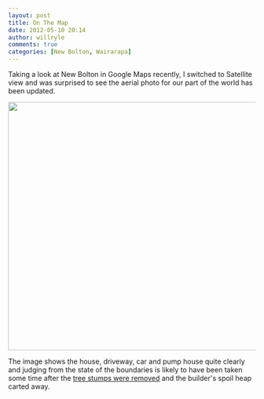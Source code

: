 ```yaml
---
layout: post
title: On The Map
date: 2012-05-10 20:14
author: willryle
comments: true
categories: [New Bolton, Wairarapa]
---
```

Taking a look at New Bolton in Google Maps recently, I switched to Satellite view and was surprised to see the aerial photo for our part of the world has been updated.

<!--more-->

<a href="http://willryle.files.wordpress.com/2012/05/newbolton-aerial.jpg"><img class="alignnone size-full wp-image-1088" title="New Bolton from the air" src="http://willryle.files.wordpress.com/2012/05/newbolton-aerial.jpg" alt="" width="541" height="506" /></a>

The image shows the house, driveway, car and pump house quite clearly and judging from the state of the boundaries is likely to have been taken some time after the <a title="Digger" href="http://willryle.wordpress.com/2011/10/17/digger/">tree stumps were removed</a> and the builder's spoil heap carted away.
